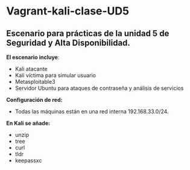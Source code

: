 # Vagrant-kali-clase-UD5
## Escenario para prácticas de la unidad 5 de Seguridad y Alta Disponibilidad. 

**El escenario incluye**:
- Kali atacante
- Kali víctima para simular usuario
- Metasploitable3
- Servidor Ubuntu para ataques de contraseña y análisis de servicios

**Configuración de red:**
- Todas las máquinas están en una red interna 192.168.33.0/24.

**En Kali se añade:**
- unzip
- tree
- curl
- tldr
- keepassxc
  
